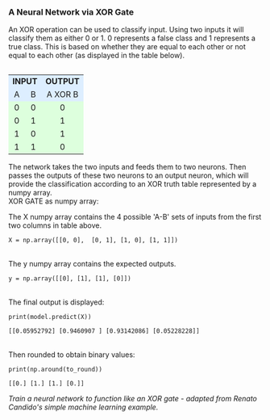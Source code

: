 ### A Neural Network via XOR Gate
An XOR operation can be used to classify input. Using two inputs it will classify them as either 0 or 1. 
0 represents a false class and 1 represents a true class. This is based on whether they are equal to each other or not equal to each other (as displayed in the table below).
<table align="right">
<tbody><tr bgcolor="#ddeeff" align="center">
<td colspan="2"><b>INPUT</b></td>
<td><b>OUTPUT</b>
</td></tr>
<tr bgcolor="#ddeeff" align="center">
<td>A</td>
<td>B</td>
<td>A XOR B
</td></tr>
<tr bgcolor="#ddffdd" align="center">
<td>0</td>
<td>0</td>
<td>0
</td></tr>
<tr bgcolor="#ddffdd" align="center">
<td>0</td>
<td>1</td>
<td>1
</td></tr>
<tr bgcolor="#ddffdd" align="center">
<td>1</td>
<td>0</td>
<td>1
</td></tr>
<tr bgcolor="#ddffdd" align="center">
<td>1</td>
<td>1</td>
<td>0
</td></tr></tbody></table>

<br/>
<br/>
The network takes the two inputs and feeds them to two neurons. Then passes the outputs of these two neurons to an output neuron, which will provide the classification according to an XOR truth table represented by a numpy array.

<br/>
XOR GATE as numpy array:

The X numpy array contains the 4 possible 'A-B' sets of inputs from the first two columns in table above.

`X = np.array([[0, 0], 
              [0, 1],
              [1, 0],
              [1, 1]])`
 
<br/>
The y numpy array contains the expected outputs.
 
`y = np.array([[0], [1], [1], [0]])`


<br/>
The final output is displayed:

`print(model.predict(X))`

`[[0.05952792]
 [0.9460907 ]
 [0.93142086]
 [0.05228228]]`

<br/>
Then rounded to obtain binary values:

`print(np.around(to_round))`

`[[0.]
 [1.]
 [1.]
 [0.]]`



_Train a neural network to function like an XOR gate - adapted from Renato Candido's simple machine learning example._
